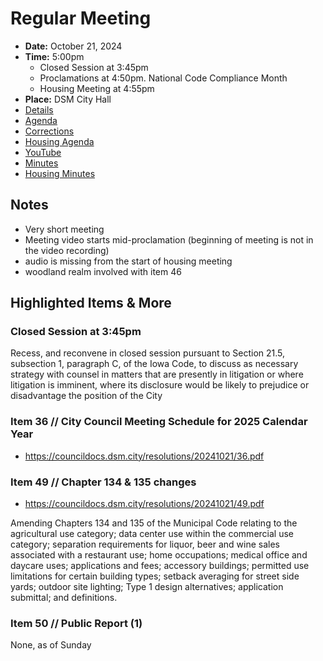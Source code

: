 # Regular Meeting

- **Date:** October 21, 2024
- **Time:** 5:00pm
    - Closed Session at 3:45pm
    - Proclamations at 4:50pm. National Code Compliance Month
    - Housing Meeting at 4:55pm
- **Place:** DSM City Hall
- [Details](https://www.dsm.city/citycouncil_detail_T60_R2983.php)
- [Agenda](https://councildocs.dsm.city/agendas/ag20241021.pdf)
- [Corrections](https://councildocs.dsm.city/corrections/20241021%20cap.pdf)
- [Housing Agenda](https://councildocs.dsm.city/agendas/mg20241021.pdf)
- [YouTube](https://youtube.com/live/kBhUkT12KaU)
- [Minutes](https://councildocs.dsm.city/minutes/as20241021.pdf)
- [Housing Minutes](https://councildocs.dsm.city/minutes/ms20241021.pdf)

## Notes

- Very short meeting
- Meeting video starts mid-proclamation (beginning of meeting is not in the video recording)
- audio is missing from the start of housing meeting
- woodland realm involved with item 46

## Highlighted Items & More

### Closed Session at 3:45pm

Recess, and reconvene in closed session pursuant to Section 21.5, subsection 1,
paragraph C, of the Iowa Code, to discuss as necessary strategy with counsel in
matters that are presently in litigation or where litigation is imminent, where its
disclosure would be likely to prejudice or disadvantage the position of the City

### Item 36 // City Council Meeting Schedule for 2025 Calendar Year

- https://councildocs.dsm.city/resolutions/20241021/36.pdf

### Item 49 // Chapter 134 & 135 changes

- https://councildocs.dsm.city/resolutions/20241021/49.pdf

Amending Chapters 134 and 135 of the Municipal Code relating to the agricultural use
category; data center use within the commercial use category; separation requirements for
liquor, beer and wine sales associated with a restaurant use; home occupations; medical
office and daycare uses; applications and fees; accessory buildings; permitted use
limitations for certain building types; setback averaging for street side yards; outdoor site
lighting; Type 1 design alternatives; application submittal; and definitions.

### Item 50 // Public Report (1)

None, as of Sunday
